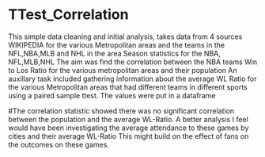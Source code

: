 # TTest_Correlation

This simple data cleaning and initial analysis, takes data from 4 sources
WIKIPEDIA for the various Metropolitan areas and the teams in the NFL,NBA,MLB and NHL in the area
Season statistics for the NBA, NFL,MLB,NHL
The aim was find the correlation between the NBA teams Win to Los Ratio for the various metropolitan areas and their population
An auxillary task included gathering information about the average WL Ratio for the various Metropolitan areas that
had different teams in different sports using a paired sample ttest. The values were put in a dataframe 

#The correlation statistic showed there was no significant correlation between the population and the average WL-Ratio.
A better analysis I feel would have been investigating the average attendance to these games by cities and their average WL-Ratio
This might build on the effect of fans on the outcomes on these games.
